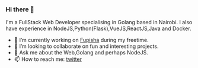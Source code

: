 ### Hi there 👋 
I'm a FullStack Web Developer specialising in Golang based in Nairobi. I also have experience in NodeJS,Python(Flask),VueJS,ReactJS,Java and Docker.
- 🔭 I’m currently working on [Fupisha](https://github.com/nairobi-gophers/fupisha) during my freetime.
- 👯 I’m looking to collaborate on fun and interesting projects.
- 💬 Ask me about the Web,Golang and perhaps NodeJS.
- 📫 How to reach me: [twitter](https://twitter.com/_mr_Parish)

<!--
**basebandit/basebandit** is a ✨ _special_ ✨ repository because its `README.md` (this file) appears on your GitHub profile.

Here are some ideas to get you started:

- 🔭 I’m currently working on ...
- 🌱 I’m currently learning ...
- 👯 I’m looking to collaborate on ...
- 🤔 I’m looking for help with ...
- 💬 Ask me about ...
- 📫 How to reach me: ...
- 😄 Pronouns: ...
- ⚡ Fun fact: ...
-->
